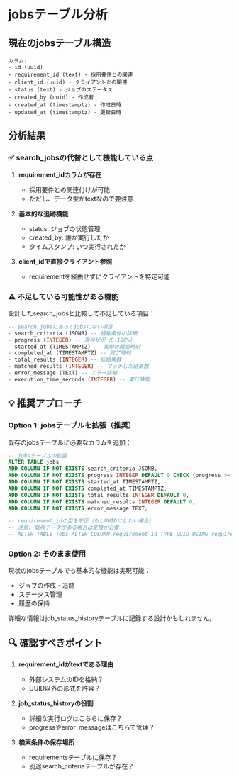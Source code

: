 # jobsテーブル分析

## 現在のjobsテーブル構造

```
カラム:
- id (uuid)
- requirement_id (text) - 採用要件との関連
- client_id (uuid) - クライアントとの関連
- status (text) - ジョブのステータス
- created_by (uuid) - 作成者
- created_at (timestamptz) - 作成日時
- updated_at (timestamptz) - 更新日時
```

## 分析結果

### ✅ search_jobsの代替として機能している点

1. **requirement_idカラムが存在**
   - 採用要件との関連付けが可能
   - ただし、データ型がtextなので要注意

2. **基本的な追跡機能**
   - status: ジョブの状態管理
   - created_by: 誰が実行したか
   - タイムスタンプ: いつ実行されたか

3. **client_idで直接クライアント参照**
   - requirementを経由せずにクライアントを特定可能

### ⚠️ 不足している可能性がある機能

設計したsearch_jobsと比較して不足している項目：

```sql
-- search_jobsにあってjobsにない項目
- search_criteria (JSONB) -- 検索条件の詳細
- progress (INTEGER) -- 進捗状況（0-100%）
- started_at (TIMESTAMPTZ) -- 実際の開始時刻
- completed_at (TIMESTAMPTZ) -- 完了時刻
- total_results (INTEGER) -- 総結果数
- matched_results (INTEGER) -- マッチした結果数
- error_message (TEXT) -- エラー詳細
- execution_time_seconds (INTEGER) -- 実行時間
```

## 💡 推奨アプローチ

### Option 1: jobsテーブルを拡張（推奨）
既存のjobsテーブルに必要なカラムを追加：

```sql
-- jobsテーブルの拡張
ALTER TABLE jobs 
ADD COLUMN IF NOT EXISTS search_criteria JSONB,
ADD COLUMN IF NOT EXISTS progress INTEGER DEFAULT 0 CHECK (progress >= 0 AND progress <= 100),
ADD COLUMN IF NOT EXISTS started_at TIMESTAMPTZ,
ADD COLUMN IF NOT EXISTS completed_at TIMESTAMPTZ,
ADD COLUMN IF NOT EXISTS total_results INTEGER DEFAULT 0,
ADD COLUMN IF NOT EXISTS matched_results INTEGER DEFAULT 0,
ADD COLUMN IF NOT EXISTS error_message TEXT;

-- requirement_idの型を修正（もしUUIDにしたい場合）
-- 注意: 既存データがある場合は変換が必要
-- ALTER TABLE jobs ALTER COLUMN requirement_id TYPE UUID USING requirement_id::UUID;
```

### Option 2: そのまま使用
現状のjobsテーブルでも基本的な機能は実現可能：
- ジョブの作成・追跡
- ステータス管理
- 履歴の保持

詳細な情報はjob_status_historyテーブルに記録する設計かもしれません。

## 🔍 確認すべきポイント

1. **requirement_idがtextである理由**
   - 外部システムのIDを格納？
   - UUID以外の形式を許容？

2. **job_status_historyの役割**
   - 詳細な実行ログはこちらに保存？
   - progressやerror_messageはこちらで管理？

3. **検索条件の保存場所**
   - requirementsテーブルに保存？
   - 別途search_criteriaテーブルが存在？